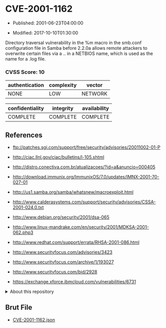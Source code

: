 # CVE-2001-1162

- Published: 2001-06-23T04:00:00

- Modified: 2017-10-10T01:30:00

Directory traversal vulnerability in the %m macro in the smb.conf configuration file in Samba before 2.2.0a allows remote attackers to overwrite certain files via a .. in a NETBIOS name, which is used as the name for a .log file.

### CVSS Score: **10**

| authentication | complexity | vector |
| --- | --- | --- |
| NONE | LOW | NETWORK |

| confidentiality | integrity | availability |
| --- | --- | --- |
| COMPLETE | COMPLETE | COMPLETE |

## References

* ftp://patches.sgi.com/support/free/security/advisories/20011002-01-P

* http://ciac.llnl.gov/ciac/bulletins/l-105.shtml

* http://distro.conectiva.com.br/atualizacoes/?id=a&anuncio=000405

* http://download.immunix.org/ImmunixOS/7.0/updates/IMNX-2001-70-027-01

* http://us1.samba.org/samba/whatsnew/macroexploit.html

* http://www.calderasystems.com/support/security/advisories/CSSA-2001-024.0.txt

* http://www.debian.org/security/2001/dsa-065

* http://www.linux-mandrake.com/en/security/2001/MDKSA-2001-062.php3

* http://www.redhat.com/support/errata/RHSA-2001-086.html

* http://www.securityfocus.com/advisories/3423

* http://www.securityfocus.com/archive/1/193027

* http://www.securityfocus.com/bid/2928

* https://exchange.xforce.ibmcloud.com/vulnerabilities/6731

<details>
<summary>About this repository</summary> 

  This repository is part of the project [Live Hack CVE](https://github.com/Live-Hack-CVE). Main website can be found [www.live-hack.org](https://www.live-hack.org) 
  
  Made by [Sn0wAlice](https://github.com/Sn0wAlice) for the people that care about security and need to have a feed of the latest CVEs. Hope you enjoy it, don't forget to star the repo and follow me on [Twitter](https://twitter.com/Sn0wAlice) and [Github](https://github.com/Sn0wAlice). And that is my [personnal website](https://www.alice-snow.me/)

  - [Home Page](https://github.com/Live-Hack-CVE)
  - [Framework](https://github.com/Live-Hack-CVE/cve-framework)
  - [CVE database](https://github.com/Live-Hack-CVE/full_database)
  - [Changelog](https://github.com/Live-Hack-CVE/Changelog)
</details>

## Brut File

* [CVE-2001-1162.json](https://raw.githubusercontent.com/Live-Hack-CVE/full_database/main/cves/2001/CVE-2001-1162.json)

